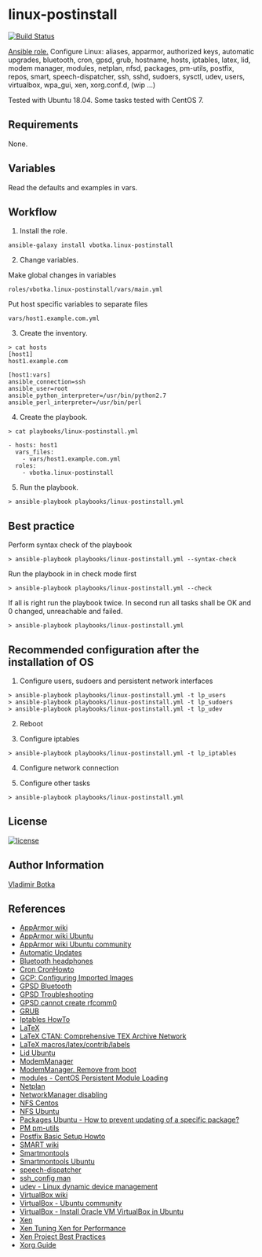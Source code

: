 linux-postinstall
=================

[![Build Status](https://travis-ci.org/vbotka/ansible-linux-postinstall.svg?branch=master)](https://travis-ci.org/vbotka/ansible-linux-postinstall)

[Ansible role.](https://galaxy.ansible.com/vbotka/linux-postinstall/)
Configure Linux: aliases, apparmor, authorized keys, automatic
upgrades, bluetooth, cron, gpsd, grub, hostname, hosts, iptables,
latex, lid, modem manager, modules, netplan, nfsd, packages, pm-utils,
postfix, repos, smart, speech-dispatcher, ssh, sshd, sudoers, sysctl,
udev, users, virtualbox, wpa_gui, xen, xorg.conf.d, (wip ...)

Tested with Ubuntu 18.04. Some tasks tested with CentOS 7.

Requirements
------------

None.


Variables
---------

Read the defaults and examples in vars.


Workflow
--------

1) Install the role.

```
ansible-galaxy install vbotka.linux-postinstall
```

2) Change variables.

Make global changes in variables
```
roles/vbotka.linux-postinstall/vars/main.yml
```

Put host specific variables to separate files
```
vars/host1.example.com.yml
```

3) Create the inventory.

```
> cat hosts
[host1]
host1.example.com

[host1:vars]
ansible_connection=ssh
ansible_user=root
ansible_python_interpreter=/usr/bin/python2.7
ansible_perl_interpreter=/usr/bin/perl
```

4) Create the playbook.

```
> cat playbooks/linux-postinstall.yml

- hosts: host1
  vars_files:
    - vars/host1.example.com.yml
  roles:
    - vbotka.linux-postinstall
```

5) Run the playbook.
```
> ansible-playbook playbooks/linux-postinstall.yml
```

Best practice
-------------

Perform syntax check of the playbook
```
> ansible-playbook playbooks/linux-postinstall.yml --syntax-check
```

Run the playbook in in check mode first
```
> ansible-playbook playbooks/linux-postinstall.yml --check
```

If all is right run the playbook twice. In second run all tasks shall
be OK and 0 changed, unreachable and failed.
```
> ansible-playbook playbooks/linux-postinstall.yml
```

Recommended configuration after the installation of OS
------------------------------------------------------

1) Configure users, sudoers and persistent network interfaces
```
> ansible-playbook playbooks/linux-postinstall.yml -t lp_users
> ansible-playbook playbooks/linux-postinstall.yml -t lp_sudoers
> ansible-playbook playbooks/linux-postinstall.yml -t lp_udev
```

2) Reboot

3) Configure iptables
```
> ansible-playbook playbooks/linux-postinstall.yml -t lp_iptables
```

4) Configure network connection

5) Configure other tasks
```
> ansible-playbook playbooks/linux-postinstall.yml
```


License
-------

[![license](https://img.shields.io/badge/license-BSD-red.svg)](https://www.freebsd.org/doc/en/articles/bsdl-gpl/article.html)


Author Information
------------------

[Vladimir Botka](https://botka.link)


References
----------

- [AppArmor wiki](https://gitlab.com/apparmor/apparmor/wikis/home)
- [AppArmor wiki Ubuntu](https://wiki.ubuntu.com/AppArmor)
- [AppArmor wiki Ubuntu community](https://help.ubuntu.com/community/AppArmor)
- [Automatic Updates](https://help.ubuntu.com/lts/serverguide/automatic-updates.html)
- [Bluetooth headphones](https://bbs.archlinux.org/viewtopic.php?id=212785)
- [Cron CronHowto](https://help.ubuntu.com/community/CronHowto)
- [GCP: Configuring Imported Images](https://cloud.google.com/compute/docs/images/configuring-imported-images)
- [GPSD Bluetooth](https://ubuntuforums.org/showthread.php?t=200142)
- [GPSD Troubleshooting](http://www.catb.org/gpsd/troubleshooting.html)
- [GPSD cannot create rfcomm0](https://stackoverflow.com/questions/33892280/debian-cannot-create-rfcomm0)
- [GRUB](https://help.ubuntu.com/community/Grub2)
- [Iptables HowTo](https://help.ubuntu.com/community/IptablesHowTo)
- [LaTeX](https://help.ubuntu.com/community/LaTeX)
- [LaTeX CTAN: Comprehensive TEX Archive Network](https://ctan.org/)
- [LaTeX macros/latex/contrib/labels](https://www.ctan.org/tex-archive/macros/latex/contrib/labels)
- [Lid Ubuntu](https://askubuntu.com/questions/85705/stop-laptop-from-suspending-when-closing-lid-in-lightdm)
- [ModemManager](https://www.freedesktop.org/wiki/Software/ModemManager/)
- [ModemManager. Remove from boot](https://askubuntu.com/questions/216114/how-can-i-remove-modem-manager-from-boot)
- [modules - CentOS Persistent Module Loading](https://www.centos.org/docs/5/html/Deployment_Guide-en-US/s1-kernel-modules-persistant.html)
- [Netplan](https://netplan.io/)
- [NetworkManager disabling](https://help.ubuntu.com/community/NetworkManager#Disabling_NetworkManager)
- [NFS Centos](https://www.centos.org/docs/5/html/5.2/Deployment_Guide/ch-nfs.html)
- [NFS Ubuntu](https://help.ubuntu.com/lts/serverguide/network-file-system.html)
- [Packages Ubuntu - How to prevent updating of a specific package?](https://askubuntu.com/questions/18654/how-to-prevent-updating-of-a-specific-package)
- [PM pm-utils](https://wiki.archlinux.org/index.php/pm-utils)
- [Postfix Basic Setup Howto](https://help.ubuntu.com/community/PostfixBasicSetupHowto)
- [SMART wiki](https://en.wikipedia.org/wiki/S.M.A.R.T.)
- [Smartmontools](https://www.smartmontools.org/)
- [Smartmontools Ubuntu](https://help.ubuntu.com/community/Smartmontools)
- [speech-dispatcher](https://freebsoft.org/speechd)
- [ssh_config man](https://man.openbsd.org/ssh_config)
- [udev - Linux dynamic device management](https://wiki.debian.org/udev)
- [VirtualBox wiki](https://www.virtualbox.org/wiki/)
- [VirtualBox - Ubuntu community](https://help.ubuntu.com/community/VirtualBox)
- [VirtualBox - Install Oracle VM VirtualBox in Ubuntu](http://www.elinuxbook.com/install-oracle-vm-virtualbox-in-ubuntu-16-04/)
- [Xen](https://wiki.ubuntu.com/Kernel/Reference/Xen)
- [Xen Tuning Xen for Performance](https://wiki.xenproject.org/wiki/Tuning_Xen_for_Performance)
- [Xen Project Best Practices](https://wiki.xenproject.org/wiki/Xen_Project_Best_Practices)
- [Xorg Guide](https://wiki.gentoo.org/wiki/Xorg/Guide)
